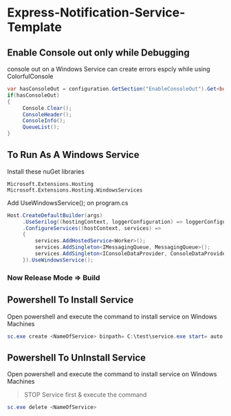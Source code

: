 # Express-Notification-Service-Template

## Enable Console out only while Debugging
console out on a Windows Service can create errors espcly while using ColorfulConsole
```csharp
var hasConsoleOut = configuration.GetSection("EnableConsoleOut").Get<bool>();
if(hasConsoleOut)
{
     Console.Clear();
     ConsoleHeader();
     ConsoleInfo();
     QueueList();
}
```

## To Run As A Windows Service
Install these nuGet libraries
```nuget
Microsoft.Extensions.Hosting
Microsoft.Extensions.Hosting.WindowsServices
```

Add UseWindowsService(); on program.cs
```csharp
Host.CreateDefaultBuilder(args)
     .UseSerilog((hostingContext, loggerConfiguration) => loggerConfiguration.ReadFrom.Configuration(hostingContext.Configuration))
     .ConfigureServices((hostContext, services) =>
     {
         services.AddHostedService<Worker>();
         services.AddSingleton<IMessagingQueue, MessagingQueue>();
         services.AddSingleton<IConsoleDataProvider, ConsoleDataProvider>();
     }).UseWindowsService();
```

### Now Release Mode => Build

## Powershell To Install Service
Open powershell and execute the command to install service on Windows Machines
```powershell
sc.exe create <NameOfService> binpath= C:\test\service.exe start= auto
```
## Powershell To UnInstall Service
Open powershell and execute the command to install service on Windows Machines
> STOP Service first & execute the command
```powershell
sc.exe delete <NameOfService>
```
